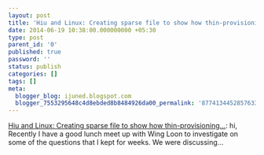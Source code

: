 ```yaml
---
layout: post
title: 'Hiu and Linux: Creating sparse file to show how thin-provisioning...'
date: 2014-06-19 10:38:00.000000000 +05:30
type: post
parent_id: '0'
published: true
password: ''
status: publish
categories: []
tags: []
meta:
  blogger_blog: ijuned.blogspot.com
  blogger_7553295648c4d8ebded8b8484926da00_permalink: '8774134452857633739'
---
```

<p><a href="http://yenonn.blogspot.com/2014/06/creating-sparse-file-to-show-how-think.html?spref=bl">Hiu and Linux: Creating sparse file to show how thin-provisioning...</a>: hi,   Recently I have a good lunch meet up with Wing Loon  to investigate on some of the questions that I kept for weeks. We were discussing...</p>

